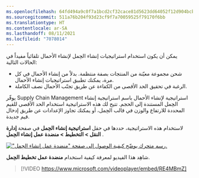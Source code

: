 ```yaml
---
ms.openlocfilehash: 64fd494a9c0f7a1bcd2cf32cace81d5623dd64052f12d904bcb6911a04cbd90f
ms.sourcegitcommit: 511a76b204f93d23cf9f7a70059525f79170f6bb
ms.translationtype: HT
ms.contentlocale: ar-SA
ms.lasthandoff: 08/11/2021
ms.locfileid: "7078014"
---
```

يمكن أن يكون استخدام استراتيجيات إنشاء الحِمل لإنشاء الأحمال تلقائياً مفيداً في الحالات التالية:

-   شحن مجموعة معيّنة من المنتجات بصفة منتظمة. بدلاً من إنشاء الأحمال في كل مرة، يمكنك تطبيق استراتيجيات إنشاء الأحمال.
-   الرغبة في تحقيق الحد الأقصى من الكفاءة عن طريق تجنّب الأحمال نصف الكاملة.

يوفّر Supply Chain Management استراتيجية لإنشاء الأحمال باسم استراتيجية إنشاء الحِمل المستندة إلى الحجم. تتيح لك هذه الاستراتيجية استخدام الحد الأقصى للقيم المحددة للارتفاع والوزن في قالب الحِمل، أو يمكنك تجاوز الإعدادات عن طريق إدخال قيم جديدة.

لاستخدام هذه الاستراتيجية، حددها في حقل **‏‫استراتيجية إنشاء الحِمل‬** في صفحة **إدارة النقل > التخطيط > منضدة عمل إنشاء الحِمل** . 

[![رسم متحرك يوضّح كيفية الوصول إلى صفحة ‏‫"منضدة عمل إنشاء الحِمل"‬.](../media/load-building-workbench.gif)](../media/load-building-workbench.gif#lightbox)

شاهِد هذا الفيديو لمعرفة كيفية استخدام **‏‫منضدة عمل تخطيط الحِمل‬**.
> [!VIDEO https://www.microsoft.com/videoplayer/embed/RE4MBmZ]

